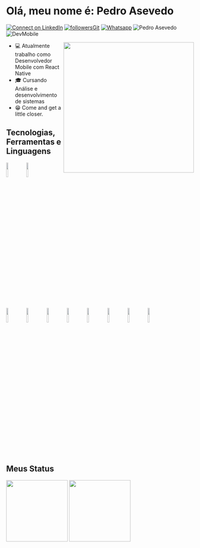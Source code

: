# Olá, meu nome é: Pedro Asevedo

[![Connect on LinkedIn](https://img.shields.io/badge/--linkedin?label=LinkedIn&logo=LinkedIn&style=social)](https://www.linkedin.com/in/pedro-asevedo-065a61201/) [![followersGit](https://img.shields.io/github/followers/objpedro?style=social)](https://github.com/objpedro) [![Whatsapp](https://img.shields.io/badge/--linkedin?label=Whatsapp&logo=Whatsapp&style=social)](https://api.whatsapp.com/send?phone=5585987895918&text=&source=&data=&app_absent=) <img src="https://komarev.com/ghpvc/?username=pedroasevedo&label=Profile%20views&color=0e75b6&style=social" alt="Pedro Asevedo" /> ![DevMobile](https://img.shields.io/badge/Desenvolvedor-Mobile-orange)

<img align="right" src="https://raw.githubusercontent.com/MicaelliMedeiros/micaellimedeiros/master/image/computer-illustration.png" width="350"/>

- 💻 Atualmente trabalho como Desenvolvedor Mobile com React Native
- :mortar_board: Cursando Análise e desenvolvimento de sistemas
- 😁 Come and get a little closer.

## Tecnologias, Ferramentas e Linguagens

<code><img width="10%" src="https://www.vectorlogo.zone/logos/visualstudio_code/visualstudio_code-ar21.svg"></code>
<code><img width="10%" src="https://www.vectorlogo.zone/logos/git-scm/git-scm-ar21.svg"></code>
<code><img width="10%" src="https://www.vectorlogo.zone/logos/github/github-ar21.svg"></code>
<code><img width="10%" src="https://www.vectorlogo.zone/logos/linux/linux-ar21.svg"></code>
<code><img width="10%" src="https://www.vectorlogo.zone/logos/android/android-ar21.svg"></code>
<code><img width="10%" src="https://www.vectorlogo.zone/logos/java/java-ar21.svg"></code>
<code><img width="10%" src="https://www.vectorlogo.zone/logos/w3_html5/w3_html5-ar21.svg"></code>
<code><img width="10%" src="https://www.vectorlogo.zone/logos/w3_css/w3_css-ar21.svg"></code>
<code><img width="10%" src="https://www.vectorlogo.zone/logos/javascript/javascript-ar21.svg"></code>
<code><img width="10%" src="https://www.vectorlogo.zone/logos/reactjs/reactjs-ar21.svg"></code> 

## Meus Status
<div align="left">
<img height="165em" src="https://github-readme-stats.vercel.app/api/top-langs/?username=objpedro&exclude_repo=KNN-Image-Classification&show_icons=true&hide_border=true&layout=compact&langs_count=8&theme=tokyonight"/>	
<img height="165em" src="https://github-readme-stats.vercel.app/api?username=objpedro&show_icons=true&hide_border=true&count_private=true&include_all_commits=true&theme=tokyonight" />
</div><br>

<!--
![Snake animation](https://github.com/wellingtoncarneirobarbosa/wellingtoncarneirobarbosa/blob/output/github-contribution-grid-snake.svg)

<p align="center">
 Quantidade de visitas no meu perfil desde: 20/09/2021 🕵️ <br></p>
<p align="center"> 
   <img alingn="center" src="https://profile-counter.glitch.me/objpedro/count.svg" /></p>
<p align="center">
Obrigado e volte sempre 😄
</p>
-->
